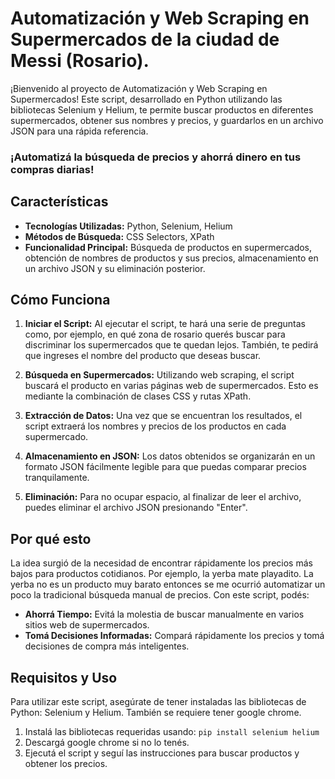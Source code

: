 # Automatización y Web Scraping en Supermercados de la ciudad de Messi (Rosario).

¡Bienvenido al proyecto de Automatización y Web Scraping en Supermercados! Este script, desarrollado en Python utilizando las bibliotecas Selenium y Helium, te permite buscar productos en diferentes supermercados, obtener sus nombres y precios, y guardarlos en un archivo JSON para una rápida referencia.

### ¡Automatizá la búsqueda de precios y ahorrá dinero en tus compras diarias!

## Características

- **Tecnologías Utilizadas:** Python, Selenium, Helium
- **Métodos de Búsqueda:** CSS Selectors, XPath
- **Funcionalidad Principal:** Búsqueda de productos en supermercados, obtención de nombres de productos y sus precios, almacenamiento en un archivo JSON y su eliminación posterior.

## Cómo Funciona

1. **Iniciar el Script:** Al ejecutar el script, te hará una serie de preguntas como, por ejemplo, en qué zona de rosario querés buscar para discriminar los supermercados que te quedan lejos. También, te pedirá que ingreses el nombre del producto que deseas buscar.

2. **Búsqueda en Supermercados:** Utilizando web scraping, el script buscará el producto en varias páginas web de supermercados. Esto es mediante la combinación de clases CSS y rutas XPath.

3. **Extracción de Datos:** Una vez que se encuentran los resultados, el script extraerá los nombres y precios de los productos en cada supermercado.

4. **Almacenamiento en JSON:** Los datos obtenidos se organizarán en un formato JSON fácilmente legible para que puedas comparar precios tranquilamente.

5. **Eliminación:** Para no ocupar espacio, al finalizar de leer el archivo, puedes eliminar el archivo JSON presionando "Enter".

## Por qué esto

La idea surgió de la necesidad de encontrar rápidamente los precios más bajos para productos cotidianos. Por ejemplo, la yerba mate playadito. La yerba no es un producto muy barato entonces se me ocurrió automatizar un poco la tradicional búsqueda manual de precios. Con este script, podés:

- **Ahorrá Tiempo:** Evitá la molestia de buscar manualmente en varios sitios web de supermercados.
- **Tomá Decisiones Informadas:** Compará rápidamente los precios y tomá decisiones de compra más inteligentes.

## Requisitos y Uso

Para utilizar este script, asegúrate de tener instaladas las bibliotecas de Python: Selenium y Helium. También se requiere tener google chrome.

1. Instalá las bibliotecas requeridas usando: `pip install selenium helium`
2. Descargá google chrome si no lo tenés.
3. Ejecutá el script y seguí las instrucciones para buscar productos y obtener los precios.

